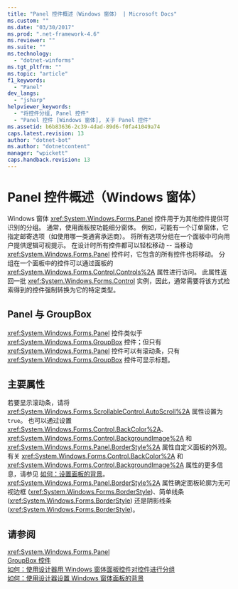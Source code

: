 ```yaml
---
title: "Panel 控件概述（Windows 窗体） | Microsoft Docs"
ms.custom: ""
ms.date: "03/30/2017"
ms.prod: ".net-framework-4.6"
ms.reviewer: ""
ms.suite: ""
ms.technology: 
  - "dotnet-winforms"
ms.tgt_pltfrm: ""
ms.topic: "article"
f1_keywords: 
  - "Panel"
dev_langs: 
  - "jsharp"
helpviewer_keywords: 
  - "将控件分组, Panel 控件"
  - "Panel 控件 [Windows 窗体], 关于 Panel 控件"
ms.assetid: b6b83636-2c39-4dad-89d6-f0fa41049a74
caps.latest.revision: 13
author: "dotnet-bot"
ms.author: "dotnetcontent"
manager: "wpickett"
caps.handback.revision: 13
---
```

# Panel 控件概述（Windows 窗体）
Windows 窗体 <xref:System.Windows.Forms.Panel> 控件用于为其他控件提供可识别的分组。  通常，使用面板按功能细分窗体。  例如，可能有一个订单窗体，它指定邮寄选项（如使用哪一类通宵承运商）。  将所有选项分组在一个面板中可向用户提供逻辑可视提示。  在设计时所有控件都可以轻松移动 \-\- 当移动 <xref:System.Windows.Forms.Panel> 控件时，它包含的所有控件也将移动。  分组在一个面板中的控件可以通过面板的 <xref:System.Windows.Forms.Control.Controls%2A> 属性进行访问。  此属性返回一批 <xref:System.Windows.Forms.Control> 实例，因此，通常需要将该方式检索得到的控件强制转换为它的特定类型。  
  
## Panel 与 GroupBox  
 <xref:System.Windows.Forms.Panel> 控件类似于 <xref:System.Windows.Forms.GroupBox> 控件；但只有 <xref:System.Windows.Forms.Panel> 控件可以有滚动条，只有 <xref:System.Windows.Forms.GroupBox> 控件可显示标题。  
  
## 主要属性  
 若要显示滚动条，请将 <xref:System.Windows.Forms.ScrollableControl.AutoScroll%2A> 属性设置为 `true`。  也可以通过设置 <xref:System.Windows.Forms.Control.BackColor%2A>、<xref:System.Windows.Forms.Control.BackgroundImage%2A> 和 <xref:System.Windows.Forms.Panel.BorderStyle%2A> 属性自定义面板的外观。  有关 <xref:System.Windows.Forms.Control.BackColor%2A> 和 <xref:System.Windows.Forms.Control.BackgroundImage%2A> 属性的更多信息，请参见 [如何：设置面板的背景](../../../../docs/framework/winforms/controls/how-to-set-the-background-of-a-windows-forms-panel.md)。  <xref:System.Windows.Forms.Panel.BorderStyle%2A> 属性确定面板轮廓为无可视边框 \(<xref:System.Windows.Forms.BorderStyle>\)、简单线条 \(<xref:System.Windows.Forms.BorderStyle>\) 还是阴影线条 \(<xref:System.Windows.Forms.BorderStyle>\)。  
  
## 请参阅  
 <xref:System.Windows.Forms.Panel>   
 [GroupBox 控件](../../../../docs/framework/winforms/controls/groupbox-control-windows-forms.md)   
 [如何：使用设计器用 Windows 窗体面板控件对控件进行分组](../../../../docs/framework/winforms/controls/group-controls-with-wf-panel-control-using-the-designer.md)   
 [如何：使用设计器设置 Windows 窗体面板的背景](../../../../docs/framework/winforms/controls/how-to-set-the-background-of-a-windows-forms-panel-using-the-designer.md)